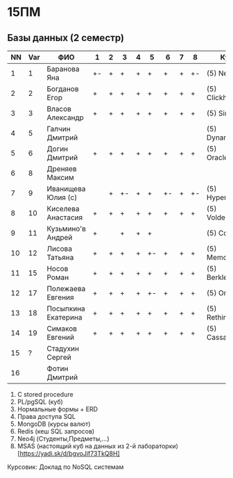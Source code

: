 # 15ПМ
## Базы данных (2 семестр)

| NN  | Var | ФИО                   | 1   | 2   | 3   | 4   | 5   | 6   | 7   |  8  | Курс            | Zachet   |
| --- | --- | --------------------- | --- | --- | --- | --- | --- | --- | --- | --- | --------------- | -------- |
| 1   | 1   | Баранова Яна          | +-  | +   | +   | +   | +   | +   | +   | +-  | (5) NeDB        | +        |
| 2   | 2   | Богданов Егор         | +   | +   | +   | +   | +   | +   | +   | +   | (5) Clickhouse  | +        |
| 3   | 3   | Власов Александр      | +   | +   | +   | +   | +   | +   | +   | +   | (5) SimpleDB    | +        |
| 4   | 5   | Галчин Дмитрий        |     |     |     |     |     |     |     |     | (5) DynamoDB    |          |
| 5   | 6   | Догин Дмитрий         | +   | +   | +   | +   | +   | +   | +   | +   | (5) OracleNoSQL | +        |
| 6   | 8   | Дреняев Максим        |     |     |     |     |     |     |     |     |                 |          |
| 7   | 9   | Иванищева Юлия (с)    |     | +   | +-  | +   | +   | +-  | +   | +-  | (5) Hypertable  |          |
| 8   | 10  | Киселева Анастасия    | +   | +   | +   | +   | +   | +   | +   | +   | (5) Voldemort   | +        |
| 9   | 11  | Кузьмино'в Андрей     | +   |     | +   | +   | +   |     |     |     | (5) CouchDB     |          |
| 10  | 12  | Лисова Татьяна        | +   | +   | +   | +   | +-  | +   | +   | +   | (5) Memcached   | +        |
| 11  | 15  | Носов Роман           | +   | +   | +   | +   | +   | +   | +   | +   | (5) BerkleyDB   | +        |
| 12  | 17  | Полежаева Евгения     | +   | +   | +   | +   | +-  | +   | +   | +   | (5) Orient      | +        |
| 13  | 18  | Посыпкина Екатерина   | +   | +   | +   | +   | +   | +   | +   | +   | (5) RethinkDB   | +        |
| 14  | 19  | Симаков Евгений       | +   | +   | +   | +   | +   | +   | +   | +   | (5) Cassandra   | +        |
| 15  | ?   | Стадухин Сергей       |     |     |     |     |     |     |     |     |                 |          |
| 16  |     | Фотин Дмитрий         |     |     |     |     |     |     |     |     |                 |          |

1. C stored procedure
2. PL/pgSQL (куб)
3. Нормальные формы + ERD
4. Права доступа SQL
5. MongoDB (курсы валют)
6. Redis (кеш SQL запросов)
7. Neo4j (Студенты,Предметы,...)
8. MSAS (настоящий куб на данных из 2-й лабораторки) [https://yadi.sk/d/bgvoJif73TkQ8H]

Курсовик: Доклад по NoSQL системам
